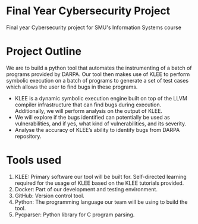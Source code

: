 # Final Year Cybersecurity Project
Final year Cybersecurity project for SMU's Information Systems course

# Project Outline
We are to build a python tool that automates the instrumenting of a batch of programs provided by DARPA. Our tool 
then makes use of KLEE to perform symbolic execution on a batch of programs to generate a set of test cases which allows 
the user to find bugs in these programs.  
- KLEE is a dynamic symbolic execution engine built on top of the LLVM compiler infrastructure that can find bugs 
during execution.  
Additionally, we will perform analysis on the output of KLEE.  
- We will explore if the bugs identified can potentially be used as vulnerabilities, and if yes, what kind of vulnerabilities, 
and its severity.  
- Analyse the accuracy of KLEE’s ability to identify bugs from DARPA repository. 

# Tools used
1. KLEE: Primary software our tool will be built for. Self-directed learning required for the usage of KLEE based on the 
KLEE tutorials provided. 
2. Docker: Part of our development and testing environment. 
3. GitHub: Version control tool. 
4. Python: The programming language our team will be using to build the tool. 
5. Pycparser: Python library for C program parsing.
